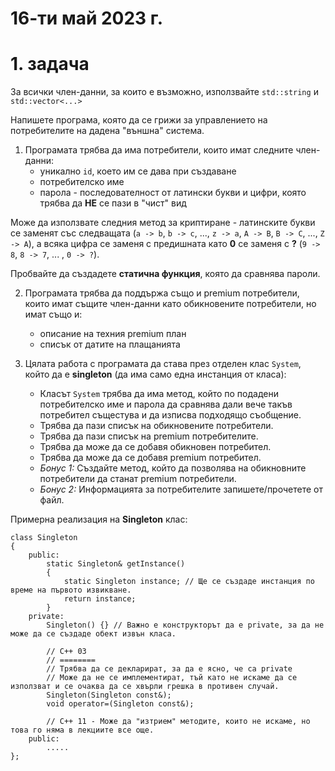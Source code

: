 # 16-ти май 2023 г.

# 1. задача
За всички член-данни, за които е възможно, използвайте `std::string` и `std::vector<...>`    

Напишете програма, която да се грижи за управлението на потребителите на дадена "външна" система.

1. Програмата трябва да има потребители, които имат следните член-данни:
    - уникално `id`, което им се дава при създаване
    - потребителско име
    - парола - последователност от латински букви и цифри, която трябва да **НЕ** се пази в "чист" вид

Може да използвате следния метод за криптиране - латинските букви се заменят със следващата (`a -> b`, `b -> c`, ..., `z -> a`, `A -> B`, `B -> C`, ..., `Z -> A`), а всяка цифра се заменя с предишната като **0** се заменя с **?** (`9 -> 8`, `8 -> 7`, ... , `0 -> ?`).  
    
Пробвайте да създадете **статична функция**, която да сравнява пароли.

2. Програмата трябва да поддържа също и premium потребители, които имат същите член-данни като обикновените потребители, но имат също и:
    - описание на техния premium план
    - списък от датите на плащанията

3. Цялата работа с програмата да става през отделен клас `System`, който да е **singleton** (да има само една инстанция от класа):
    - Класът `System` трябва да има метод, който по подадени потребителско име и парола да сравнява дали вече такъв потребител същестува и да изписва подходящо съобщение.
    - Трябва да пази списък на обикновените потребители.
    - Трябва да пази списък на premium потребителите.
    - Трябва да може да се добавя обикновен потребител.
    - Трябва да може да се добавя premium потребител. 
    - *Бонус 1:* Създайте метод, който да позволява на обикновните потребители да станат premium потребители.
    - *Бонус 2:* Информацията за потребителите запишете/прочетете от файл.
     
Примерна реализация на **Singleton** клас:
```
class Singleton
{
    public:
        static Singleton& getInstance()
        {
            static Singleton instance; // Ще се създаде инстанция по време на първото извикване.
            return instance;
        }
    private:
        Singleton() {} // Важно е конструкторът да е private, за да не може да се създаде обект извън класа.

        // C++ 03
        // ========
        // Трябва да се декларират, за да е ясно, че са private
        // Може да не се имплементират, тъй като не искаме да се използват и се очаква да се хвърли грешка в противен случай.
        Singleton(Singleton const&);
        void operator=(Singleton const&);

        // C++ 11 - Може да "изтрием" методите, които не искаме, но това го няма в лекциите все още.
    public:
        .....
};
```